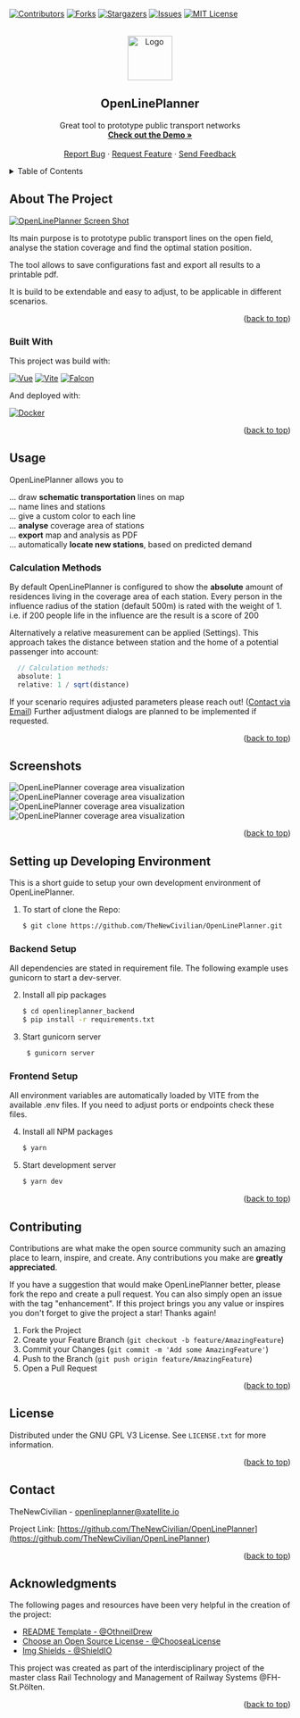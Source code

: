 <div id="top"></div>
<!-- PROJECT SHIELDS -->
<!--
*** I'm using markdown "reference style" links for readability.
*** Reference links are enclosed in brackets [ ] instead of parentheses ( ).
*** See the bottom of this document for the declaration of the reference variables
*** for contributors-url, forks-url, etc. This is an optional, concise syntax you may use.
*** https://www.markdownguide.org/basic-syntax/#reference-style-links
-->

[![Contributors][contributors-shield]][contributors-url]
[![Forks][forks-shield]][forks-url]
[![Stargazers][stars-shield]][stars-url]
[![Issues][issues-shield]][issues-url]
[![MIT License][license-shield]][license-url]

<!-- PROJECT LOGO -->
<br />
<div align="center">
  <a href="https://github.com/othneildrew/Best-README-Template">
    <img src="doc/logo.svg" alt="Logo" width="80" height="80">
  </a>

  <h2 align="center">OpenLinePlanner</h3>

  <p align="center">
    Great tool to prototype public transport networks
    <br />
    <a href="https://openlineplanner.xatellite.io/"><strong>Check out the Demo »</strong></a>
    <br />
    <br />
    <a href="https://github.com/TheNewCivilian/OpenLinePlanner/issues">Report Bug</a>
    ·
    <a href="https://github.com/TheNewCivilian/OpenLinePlanner/issues">Request Feature</a>
    ·
    <a href="mailto:openlineplanner@xatellite.io?subject=%5BOpenlineplanner%5D">Send Feedback</a>
  </p>
</div>

<!-- TABLE OF CONTENTS -->
<details>
  <summary>Table of Contents</summary>
  <ol>
    <li>
      <a href="#about-the-project">About The Project</a>
      <ul>
        <li><a href="#built-with">Built With</a></li>
      </ul>
    </li>
    <li>
      <a href="#usage">Usage</a>
      <ul>
        <li><a href="#calculation-methods">Calculation Methods</a></li>
      </ul>
    </li>
    <li>
      <a href="#setting-up-developing-environment">Setting up Developing Environment</a>
      <ul>
        <li><a href="#backend-setup">Backend Setup</a></li>
        <li><a href="#frontend-setup">Frontend Setup</a></li>
      </ul>
    </li>
    <li><a href="#contributing">Contributing</a></li>
    <li><a href="#license">License</a></li>
    <li><a href="#contact">Contact</a></li>
    <li><a href="#acknowledgments">Acknowledgments</a></li>
  </ol>
</details>



<!-- ABOUT THE PROJECT -->
## About The Project

[![OpenLinePlanner Screen Shot][product-screenshot]](https://openlineplanner.xatellite.io/)

Its main purpose is to prototype public transport lines on the open field, analyse the station coverage and find the optimal station position.

The tool allows to save configurations fast and export all results to a printable pdf.

It is build to be extendable and easy to adjust, to be applicable in different scenarios.

<p align="right">(<a href="#top">back to top</a>)</p>



### Built With

This project was build with:

[![Vue][Vue.js]][Vue-url]
[![Vite][Vite]][Vite-url]
[![Falcon][Falcon]][Falcon-url]

And deployed with:

[![Docker][Docker]][Docker-url]


<p align="right">(<a href="#top">back to top</a>)</p>




<!-- USAGE EXAMPLES -->
## Usage

OpenLinePlanner allows you to

... draw **schematic transportation** lines on map <br>
... name lines and stations <br>
... give a custom color to each line <br>
... **analyse** coverage area of stations <br>
... **export** map and analysis as PDF <br>
... automatically **locate new stations**, based on predicted demand <br>

### Calculation Methods
By default OpenLinePlanner is configured to show the **absolute** amount of residences living in the coverage area of each station.
Every person in the influence radius of the station (default 500m) is rated with the weight of 1.
i.e. if 200 people life in the influence are the result is a score of 200

Alternatively a relative measurement can be applied (Settings). This approach takes the distance between station and the home of a potential passenger into account:

```js
  // Calculation methods:
  absolute: 1
  relative: 1 / sqrt(distance)
```

If your scenario requires adjusted parameters please reach out! ([Contact via Email](mailto:openlineplanner@xatellite.io))
Further adjustment dialogs are planned to be implemented if requested.

<p align="right">(<a href="#top">back to top</a>)</p>

## Screenshots

![OpenLinePlanner coverage area visualization][coverage-screenshot]
![OpenLinePlanner coverage area visualization][station-info-screenshot]
![OpenLinePlanner coverage area visualization][distance-screenshot]
![OpenLinePlanner coverage area visualization][data-screenshot]

<p align="right">(<a href="#top">back to top</a>)</p>

<!-- GETTING STARTED -->
## Setting up Developing Environment

This is a short guide to setup your own development environment of OpenLinePlanner.

1. To start of clone the Repo:
    ```sh
    $ git clone https://github.com/TheNewCivilian/OpenLinePlanner.git
    ```

### Backend Setup

All dependencies are stated in requirement file.
The following example uses gunicorn to start a dev-server.

2. Install all pip packages
    ```sh
    $ cd openlineplanner_backend
    $ pip install -r requirements.txt
    ```

3. Start gunicorn server
   ```js
    $ gunicorn server
   ```
### Frontend Setup
All environment variables are automatically loaded by VITE from the available .env files. If you need to adjust ports or endpoints check these files.

4. Install all NPM packages
   ```sh
   $ yarn
   ```
4. Start development server
   ```js
   $ yarn dev
   ```

<p align="right">(<a href="#top">back to top</a>)</p>


<!-- CONTRIBUTING -->
## Contributing

Contributions are what make the open source community such an amazing place to learn, inspire, and create. Any contributions you make are **greatly appreciated**.

If you have a suggestion that would make OpenLinePlanner better, please fork the repo and create a pull request. You can also simply open an issue with the tag "enhancement".
If this project brings you any value or inspires you don't forget to give the project a star! Thanks again!

1. Fork the Project
2. Create your Feature Branch (`git checkout -b feature/AmazingFeature`)
3. Commit your Changes (`git commit -m 'Add some AmazingFeature'`)
4. Push to the Branch (`git push origin feature/AmazingFeature`)
5. Open a Pull Request

<p align="right">(<a href="#top">back to top</a>)</p>



<!-- LICENSE -->
## License

Distributed under the GNU GPL V3 License. See `LICENSE.txt` for more information.

<p align="right">(<a href="#top">back to top</a>)</p>



<!-- CONTACT -->
## Contact

TheNewCivilian - [openlineplanner@xatellite.io](mailto:openlineplanner@xatellite.io) 

Project Link: [https://github.com/TheNewCivilian/OpenLinePlanner](https://github.com/TheNewCivilian/OpenLinePlanner)

<p align="right">(<a href="#top">back to top</a>)</p>



<!-- ACKNOWLEDGMENTS -->
## Acknowledgments


The following pages and resources have been very helpful in the creation of the project:

* [README Template - @OthneilDrew](https://github.com/othneildrew/Best-README-Template)
* [Choose an Open Source License - @ChooseaLicense](https://choosealicense.com)
* [Img Shields - @ShieldIO](https://shields.io)

This project was created as part of the interdisciplinary project of the master class Rail Technology and Management of Railway Systems @FH-St.Pölten.

<p align="right">(<a href="#top">back to top</a>)</p>



<!-- MARKDOWN LINKS & IMAGES -->
<!-- https://www.markdownguide.org/basic-syntax/#reference-style-links -->
[contributors-shield]: https://img.shields.io/github/contributors/TheNewCivilian/OpenLinePlanner.svg?style=for-the-badge
[contributors-url]: https://github.com/TheNewCivilian/OpenLinePlanner/graphs/contributors
[forks-shield]: https://img.shields.io/github/forks/TheNewCivilian/OpenLinePlanner.svg?style=for-the-badge
[forks-url]: https://github.com/TheNewCivilian/OpenLinePlanner/network/members
[stars-shield]: https://img.shields.io/github/stars/TheNewCivilian/OpenLinePlanner.svg?style=for-the-badge
[stars-url]: https://github.com/TheNewCivilian/OpenLinePlanner/stargazers
[issues-shield]: https://img.shields.io/github/issues/TheNewCivilian/OpenLinePlanner.svg?style=for-the-badge
[issues-url]: https://github.com/TheNewCivilian/OpenLinePlanner/issues
[license-shield]: https://img.shields.io/github/license/TheNewCivilian/OpenLinePlanner.svg?style=for-the-badge
[license-url]: https://github.com/TheNewCivilian/OpenLinePlanner/blob/master/LICENSE.txt
[linkedin-shield]: https://img.shields.io/badge/-LinkedIn-black.svg?style=for-the-badge&logo=linkedin&colorB=555

[product-screenshot]: ./doc/images/plain.png
[coverage-screenshot]: ./doc/images/coverage.png
[station-info-screenshot]: ./doc/images/station_info.png
[distance-screenshot]: ./doc/images/distances.png
[data-screenshot]: ./doc/images/data.png

[Vue.js]: https://img.shields.io/badge/Vue.js-35495E?style=for-the-badge&logo=vuedotjs&logoColor=4FC08D
[Vue-url]: https://vuejs.org/
[Vite]: https://img.shields.io/badge/Vite-35495E?style=for-the-badge&logo=Vite&logoColor=646CFF
[Vite-url]: https://vitejs.dev/
[Falcon]: https://img.shields.io/badge/Falcon-35495E?style=for-the-badge&logo=Falcon&logoColor=F0AD4E
[Falcon-url]: https://falconframework.org/
[Docker]: https://img.shields.io/badge/Docker-35495E?style=for-the-badge&logo=Docker&logoColor=2496ED
[Docker-url]: https://www.docker.com/